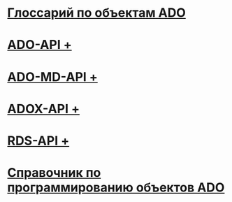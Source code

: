 # [Глоссарий по объектам ADO](ado-glossary.md)

# [ADO-API +](../../ado/reference/ado-api/ado-code-examples.md)
# [ADO-MD-API +](../../ado/reference/ado-md-api/ado-md-object-model.md)
# [ADOX-API +](../../ado/reference/adox-api/adox-object-model.md)
# [RDS-API +](../../ado/reference/rds-api/rds-api-reference.md)

# [Справочник по программированию объектов ADO](ado-programmer-s-reference.md)
